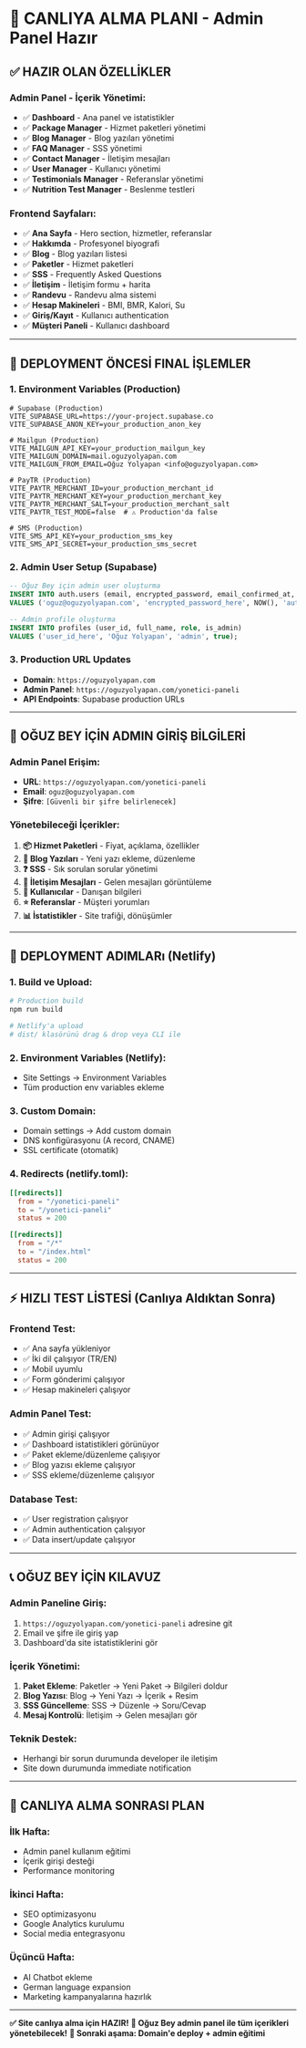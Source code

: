 # 🚀 CANLIYA ALMA PLANI - Admin Panel Hazır

## ✅ **HAZIR OLAN ÖZELLİKLER**

### **Admin Panel - İçerik Yönetimi:**
- ✅ **Dashboard** - Ana panel ve istatistikler
- ✅ **Package Manager** - Hizmet paketleri yönetimi
- ✅ **Blog Manager** - Blog yazıları yönetimi  
- ✅ **FAQ Manager** - SSS yönetimi
- ✅ **Contact Manager** - İletişim mesajları
- ✅ **User Manager** - Kullanıcı yönetimi
- ✅ **Testimonials Manager** - Referanslar yönetimi
- ✅ **Nutrition Test Manager** - Beslenme testleri

### **Frontend Sayfaları:**
- ✅ **Ana Sayfa** - Hero section, hizmetler, referanslar
- ✅ **Hakkımda** - Profesyonel biyografi
- ✅ **Blog** - Blog yazıları listesi
- ✅ **Paketler** - Hizmet paketleri
- ✅ **SSS** - Frequently Asked Questions
- ✅ **İletişim** - İletişim formu + harita
- ✅ **Randevu** - Randevu alma sistemi
- ✅ **Hesap Makineleri** - BMI, BMR, Kalori, Su
- ✅ **Giriş/Kayıt** - Kullanıcı authentication
- ✅ **Müşteri Paneli** - Kullanıcı dashboard

---

## 🎯 **DEPLOYMENT ÖNCESİ FINAL İŞLEMLER**

### **1. Environment Variables (Production)**
```env
# Supabase (Production)
VITE_SUPABASE_URL=https://your-project.supabase.co
VITE_SUPABASE_ANON_KEY=your_production_anon_key

# Mailgun (Production)
VITE_MAILGUN_API_KEY=your_production_mailgun_key
VITE_MAILGUN_DOMAIN=mail.oguzyolyapan.com
VITE_MAILGUN_FROM_EMAIL=Oğuz Yolyapan <info@oguzyolyapan.com>

# PayTR (Production)
VITE_PAYTR_MERCHANT_ID=your_production_merchant_id
VITE_PAYTR_MERCHANT_KEY=your_production_merchant_key
VITE_PAYTR_MERCHANT_SALT=your_production_merchant_salt
VITE_PAYTR_TEST_MODE=false  # ⚠️ Production'da false

# SMS (Production)
VITE_SMS_API_KEY=your_production_sms_key
VITE_SMS_API_SECRET=your_production_sms_secret
```

### **2. Admin User Setup (Supabase)**
```sql
-- Oğuz Bey için admin user oluşturma
INSERT INTO auth.users (email, encrypted_password, email_confirmed_at, role)
VALUES ('oguz@oguzyolyapan.com', 'encrypted_password_here', NOW(), 'authenticated');

-- Admin profile oluşturma
INSERT INTO profiles (user_id, full_name, role, is_admin)
VALUES ('user_id_here', 'Oğuz Yolyapan', 'admin', true);
```

### **3. Production URL Updates**
- **Domain**: `https://oguzyolyapan.com`
- **Admin Panel**: `https://oguzyolyapan.com/yonetici-paneli`
- **API Endpoints**: Supabase production URLs

---

## 🔑 **OĞUZ BEY İÇİN ADMIN GİRİŞ BİLGİLERİ**

### **Admin Panel Erişim:**
- **URL**: `https://oguzyolyapan.com/yonetici-paneli`
- **Email**: `oguz@oguzyolyapan.com` 
- **Şifre**: `[Güvenli bir şifre belirlenecek]`

### **Yönetebileceği İçerikler:**
1. **📦 Hizmet Paketleri** - Fiyat, açıklama, özellikler
2. **📝 Blog Yazıları** - Yeni yazı ekleme, düzenleme
3. **❓ SSS** - Sık sorulan sorular yönetimi
4. **💬 İletişim Mesajları** - Gelen mesajları görüntüleme
5. **👥 Kullanıcılar** - Danışan bilgileri
6. **⭐ Referanslar** - Müşteri yorumları
7. **📊 İstatistikler** - Site trafiği, dönüşümler

---

## 🚀 **DEPLOYMENT ADIMLARı (Netlify)**

### **1. Build ve Upload:**
```bash
# Production build
npm run build

# Netlify'a upload
# dist/ klasörünü drag & drop veya CLI ile
```

### **2. Environment Variables (Netlify):**
- Site Settings → Environment Variables
- Tüm production env variables ekleme

### **3. Custom Domain:**
- Domain settings → Add custom domain
- DNS konfigürasyonu (A record, CNAME)
- SSL certificate (otomatik)

### **4. Redirects (netlify.toml):**
```toml
[[redirects]]
  from = "/yonetici-paneli"
  to = "/yonetici-paneli"
  status = 200

[[redirects]]
  from = "/*"
  to = "/index.html"
  status = 200
```

---

## ⚡ **HIZLI TEST LİSTESİ (Canlıya Aldıktan Sonra)**

### **Frontend Test:**
- ✅ Ana sayfa yükleniyor
- ✅ İki dil çalışıyor (TR/EN)
- ✅ Mobil uyumlu
- ✅ Form gönderimi çalışıyor
- ✅ Hesap makineleri çalışıyor

### **Admin Panel Test:**
- ✅ Admin girişi çalışıyor
- ✅ Dashboard istatistikleri görünüyor
- ✅ Paket ekleme/düzenleme çalışıyor
- ✅ Blog yazısı ekleme çalışıyor
- ✅ SSS ekleme/düzenleme çalışıyor

### **Database Test:**
- ✅ User registration çalışıyor
- ✅ Admin authentication çalışıyor
- ✅ Data insert/update çalışıyor

---

## 📞 **OĞUZ BEY İÇİN KILAVUZ**

### **Admin Paneline Giriş:**
1. `https://oguzyolyapan.com/yonetici-paneli` adresine git
2. Email ve şifre ile giriş yap
3. Dashboard'da site istatistiklerini gör

### **İçerik Yönetimi:**
1. **Paket Ekleme**: Paketler → Yeni Paket → Bilgileri doldur
2. **Blog Yazısı**: Blog → Yeni Yazı → İçerik + Resim
3. **SSS Güncelleme**: SSS → Düzenle → Soru/Cevap
4. **Mesaj Kontrolü**: İletişim → Gelen mesajları gör

### **Teknik Destek:**
- Herhangi bir sorun durumunda developer ile iletişim
- Site down durumunda immediate notification

---

## 🎯 **CANLIYA ALMA SONRASI PLAN**

### **İlk Hafta:**
- Admin panel kullanım eğitimi
- İçerik girişi desteği
- Performance monitoring

### **İkinci Hafta:**
- SEO optimizasyonu
- Google Analytics kurulumu
- Social media entegrasyonu

### **Üçüncü Hafta:**
- AI Chatbot ekleme
- German language expansion
- Marketing kampanyalarına hazırlık

---

**✅ Site canlıya alma için HAZIR!** 
**🎯 Oğuz Bey admin panel ile tüm içerikleri yönetebilecek!**
**🚀 Sonraki aşama: Domain'e deploy + admin eğitimi**
